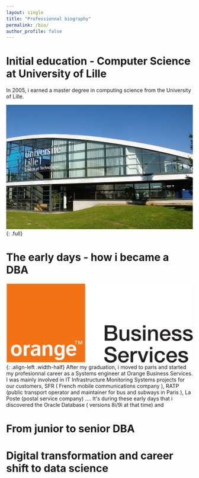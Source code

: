 ```yaml
---
layout: single
title: "Professionnal biography"
permalink: /bio/
author_profile: false
---
```


# Initial education - Computer Science at University of Lille

In 2005, i earned a master degree in computing science from the University of Lille.

![lille_uni](/assets/images/bio/universite_lille.jpg){: .full}


# The early days - how i became a DBA

![orange_business](/assets/images/bio/orange-business-services.png){: .align-left .width-half}
After my graduation, i moved to paris and started my profesionnal career as a Systems engineer at Orange Business Services. I was mainly involved in IT Infrastructure Monitoring Systems  projects for our customers, SFR ( French mobile communications company ), RATP (public transport operator and maintainer for bus and subways in Paris ), La Poste (postal service company) .... It's during these early days that i discovered the Oracle Database ( versions 8i/9i at that time) and 

# From junior to senior DBA

# Digital transformation and career shift to data science


